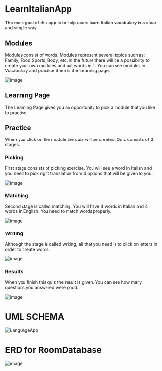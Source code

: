 # LearnItalianApp

The main goal of this app is to help users learn Italian vocabulary in a clear and simple way.

## Modules

Modules consist of words. Modules represent several topics such as: Family, Food,Sports, Body, etc.
In the future there will be a possibility to create your own modules and put words in it.
You can see modules in Vocabulary and practice them in the Learning page.


![image](https://user-images.githubusercontent.com/59285334/189530827-03619d2c-efd9-4cf9-ae0e-e36e3df77fa8.png)

## Learning Page

The Learning Page gives you an opportunity to pick a module that you like to practise.



## Practice

When you click on the module the quiz will be created. Quiz consists of 3 stages.



### Picking
First stage consists of picking exercise. You will see a word in Italian and you need to pick right
translation from 4 options that will be given to you.

![image](https://user-images.githubusercontent.com/59285334/189530890-c8ba74b2-4f6c-4c1f-8ddc-cd5dfdb84db3.png)

### Matching
Second stage is called matching. You will have 4 words in Italian and 4 words in English.
You need to match words properly.

![image](https://user-images.githubusercontent.com/59285334/189530910-e830c0b0-b30d-4b0a-99c4-8473b25fec75.png)

### Writing

Although the stage is called writing, all that you need is to click on letters in order to create words.

![image](https://user-images.githubusercontent.com/59285334/189530970-7bfa06cf-3497-4a41-8c31-66670e0f4425.png)

### Results

When you finish this quiz the result is given. You can see how many questions you answered were good.

![image](https://user-images.githubusercontent.com/59285334/189530982-2d126ba3-1f25-49ab-9320-eda59b81535d.png)

# UML SCHEMA
![LanguageApp](https://user-images.githubusercontent.com/59285334/189530764-20fcc64c-70d9-471f-a23d-6a5af1e16fc3.png)


# ERD for RoomDatabase
![image](https://user-images.githubusercontent.com/59285334/189530689-db568cdb-9d6c-407f-92d4-1a89bfc493b6.png)


